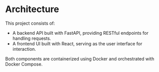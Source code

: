 # Architecture

This project consists of:

- A backend API built with FastAPI, providing RESTful endpoints for handling requests.
- A frontend UI built with React, serving as the user interface for interaction.

Both components are containerized using Docker and orchestrated with Docker Compose.